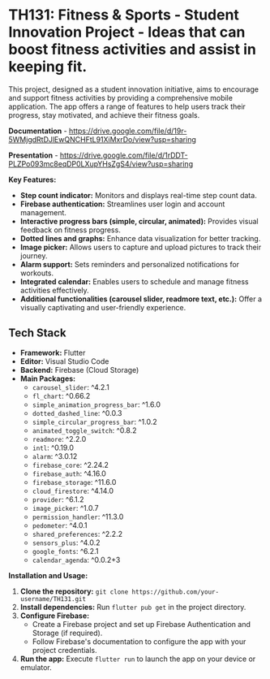 # TH131: Fitness & Sports	 - Student Innovation Project - Ideas that can boost fitness activities and assist in keeping fit.

This project, designed as a student innovation initiative, aims to encourage and support fitness activities by providing a comprehensive mobile application. The app offers a range of features to help users track their progress, stay motivated, and achieve their fitness goals.

**Documentation** - https://drive.google.com/file/d/19r-5WMjgdRtDJlEwQNCHFtL91XiMxrDo/view?usp=sharing

**Presentation** - https://drive.google.com/file/d/1rDDT-PLZPo093mc8eqDP0LXupYHsZgS4/view?usp=sharing

**Key Features:**

* **Step count indicator:** Monitors and displays real-time step count data.
* **Firebase authentication:** Streamlines user login and account management.
* **Interactive progress bars (simple, circular, animated):** Provides visual feedback on fitness progress.
* **Dotted lines and graphs:** Enhance data visualization for better tracking.
* **Image picker:** Allows users to capture and upload pictures to track their journey.
* **Alarm support:** Sets reminders and personalized notifications for workouts.
* **Integrated calendar:** Enables users to schedule and manage fitness activities effectively.
* **Additional functionalities (carousel slider, readmore text, etc.):** Offer a visually captivating and user-friendly experience.


## Tech Stack

- **Framework:** Flutter
- **Editor:** Visual Studio Code
- **Backend:** Firebase (Cloud Storage)
- **Main Packages:** 
  - `carousel_slider`: ^4.2.1
  - `fl_chart`: ^0.66.2
  - `simple_animation_progress_bar`: ^1.6.0
  - `dotted_dashed_line`: ^0.0.3
  - `simple_circular_progress_bar`: ^1.0.2
  - `animated_toggle_switch`: ^0.8.2
  - `readmore`: ^2.2.0
  - `intl`: ^0.19.0
  - `alarm`: ^3.0.12
  - `firebase_core`: ^2.24.2
  - `firebase_auth`: ^4.16.0
  - `firebase_storage`: ^11.6.0
  - `cloud_firestore`: ^4.14.0
  - `provider`: ^6.1.2
  - `image_picker`: ^1.0.7
  - `permission_handler`: ^11.3.0
  - `pedometer`: ^4.0.1
  - `shared_preferences`: ^2.2.2
  - `sensors_plus`: ^4.0.2
  - `google_fonts`: ^6.2.1
  - `calendar_agenda`: ^0.0.2+3


**Installation and Usage:**

1. **Clone the repository:** `git clone https://github.com/your-username/TH131.git`
2. **Install dependencies:** Run `flutter pub get` in the project directory.
3. **Configure Firebase:**
    - Create a Firebase project and set up Firebase Authentication and Storage (if required).
    - Follow Firebase's documentation to configure the app with your project credentials.
4. **Run the app:** Execute `flutter run` to launch the app on your device or emulator.


